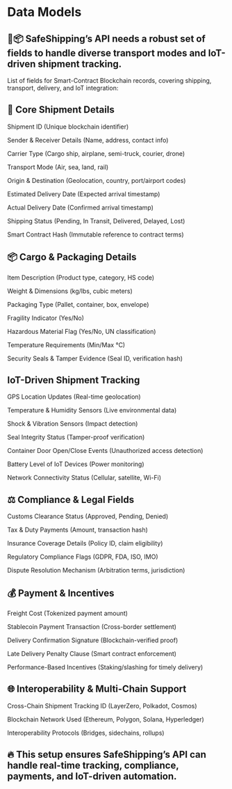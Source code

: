 
# Data Models
## 🚢📦 SafeShipping’s API needs a robust set of fields to handle diverse transport modes and IoT-driven shipment tracking.

List of fields for Smart-Contract Blockchain records, covering shipping, transport, delivery, and IoT integration:

## 🚀 Core Shipment Details
Shipment ID (Unique blockchain identifier)

Sender & Receiver Details (Name, address, contact info)

Carrier Type (Cargo ship, airplane, semi-truck, courier, drone)

Transport Mode (Air, sea, land, rail)

Origin & Destination (Geolocation, country, port/airport codes)

Estimated Delivery Date (Expected arrival timestamp)

Actual Delivery Date (Confirmed arrival timestamp)

Shipping Status (Pending, In Transit, Delivered, Delayed, Lost)

Smart Contract Hash (Immutable reference to contract terms)

## 📦 Cargo & Packaging Details
Item Description (Product type, category, HS code)

Weight & Dimensions (kg/lbs, cubic meters)

Packaging Type (Pallet, container, box, envelope)

Fragility Indicator (Yes/No)

Hazardous Material Flag (Yes/No, UN classification)

Temperature Requirements (Min/Max °C)

Security Seals & Tamper Evidence (Seal ID, verification hash)

## IoT-Driven Shipment Tracking
GPS Location Updates (Real-time geolocation)

Temperature & Humidity Sensors (Live environmental data)

Shock & Vibration Sensors (Impact detection)

Seal Integrity Status (Tamper-proof verification)

Container Door Open/Close Events (Unauthorized access detection)

Battery Level of IoT Devices (Power monitoring)

Network Connectivity Status (Cellular, satellite, Wi-Fi)

## ⚖️ Compliance & Legal Fields
Customs Clearance Status (Approved, Pending, Denied)

Tax & Duty Payments (Amount, transaction hash)

Insurance Coverage Details (Policy ID, claim eligibility)

Regulatory Compliance Flags (GDPR, FDA, ISO, IMO)

Dispute Resolution Mechanism (Arbitration terms, jurisdiction)

## 💰 Payment & Incentives
Freight Cost (Tokenized payment amount)

Stablecoin Payment Transaction (Cross-border settlement)

Delivery Confirmation Signature (Blockchain-verified proof)

Late Delivery Penalty Clause (Smart contract enforcement)

Performance-Based Incentives (Staking/slashing for timely delivery)

## 🌐 Interoperability & Multi-Chain Support
Cross-Chain Shipment Tracking ID (LayerZero, Polkadot, Cosmos)

Blockchain Network Used (Ethereum, Polygon, Solana, Hyperledger)

Interoperability Protocols (Bridges, sidechains, rollups)

## 🔥 This setup ensures SafeShipping’s API can handle real-time tracking, compliance, payments, and IoT-driven automation.